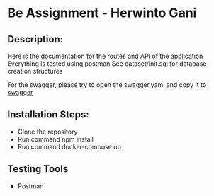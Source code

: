 # Be Assignment - Herwinto Gani


## Description:
Here is the documentation for the routes and API of the application
Everything is tested using postman
See dataset/init.sql for database creation structures

For the swagger, please try to open the swagger.yaml and copy it to [swagger](https://editor.swagger.io/)

## Installation Steps:
- Clone the repository
- Run command npm install
- Run command docker-compose up

## Testing Tools
- Postman